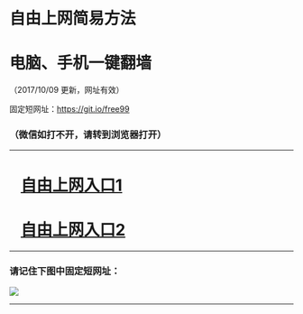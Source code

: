 ﻿# 自由上网简易方法

# 电脑、手机一键翻墙

（2017/10/09 更新，网址有效）

固定短网址：https://git.io/free99

### （微信如打不开，请转到浏览器打开）


***





# &nbsp;&nbsp; <a href="http://ft364324058.fwq-tz-1001.info/fwqtz01.html?t=100900126084 " target="_blank">自由上网入口1</a>
# &nbsp;&nbsp; <a href="http://ft3151811044.fwq-tz-1002.info/fwqtz02.html?t=100900127121 " target="_blank">自由上网入口2</a>
***

### 请记住下图中固定短网址：

<img src="https://s3-us-west-2.amazonaws.com/fwq-1001/yjfq-20170905okok.png" /> 


***


